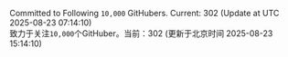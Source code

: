 Committed to Following `10,000` GitHubers. Current: <!-- FOLLOWING_COUNT -->302<!-- FOLLOWING_COUNT --> (Update at UTC <!-- LAST_UPDATED -->2025-08-23 07:14:10<!-- LAST_UPDATED -->)<br>
致力于关注`10,000`个GitHuber。当前：<!-- FOLLOWING_COUNT -->302<!-- FOLLOWING_COUNT --> (更新于北京时间 <!-- LAST_UPDATED_CST -->2025-08-23 15:14:10<!-- LAST_UPDATED_CST -->)
